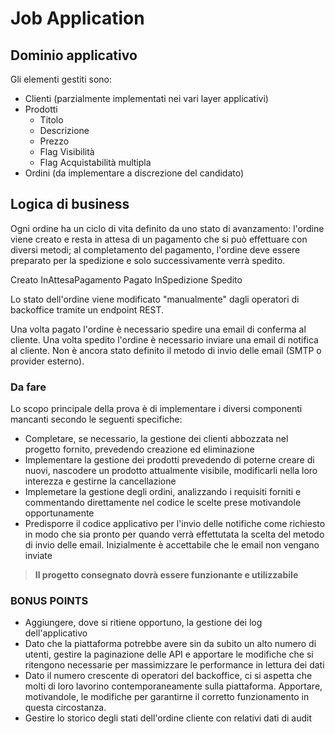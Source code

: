 # Job Application

## Dominio applicativo

Gli elementi gestiti sono:
 - Clienti (parzialmente implementati nei vari layer applicativi)
 - Prodotti
    - Titolo
    - Descrizione
    - Prezzo
    - Flag Visibilità
    - Flag Acquistabilità multipla
 - Ordini (da implementare a discrezione del candidato)


## Logica di business
Ogni ordine ha un ciclo di vita definito da uno stato di avanzamento: l'ordine viene creato e resta in attesa di un pagamento che si può effettuare con diversi metodi; al completamento del pagamento, l'ordine deve essere preparato per la spedizione e solo successivamente verrà spedito.

Creato
InAttesaPagamento
Pagato
InSpedizione
Spedito


Lo stato dell'ordine viene modificato "manualmente" dagli operatori di backoffice tramite un endpoint REST.

Una volta pagato l'ordine è necessario spedire una email di conferma al cliente.
Una volta spedito l'ordine è necessario inviare una email di notifica al cliente.
Non è ancora stato definito il metodo di invio delle email (SMTP o provider esterno).

### Da fare

Lo scopo principale della prova è di implementare i diversi componenti mancanti secondo le seguenti specifiche:

- Completare, se necessario, la gestione dei clienti abbozzata nel progetto fornito, prevedendo creazione ed eliminazione
- Implementare la gestione dei prodotti prevedendo di poterne creare di nuovi, nascodere un prodotto attualmente visibile, modificarli nella loro interezza e gestirne la cancellazione 
- Implemetare la gestione degli ordini, analizzando i requisiti forniti e commentando direttamente nel codice le scelte prese motivandole opportunamente
- Predisporre il codice applicativo per l'invio delle notifiche come richiesto in modo che sia pronto per quando verrà effettutata la scelta del metodo di invio delle email. Inizialmente è accettabile che le email non vengano inviate

>**Il progetto consegnato dovrà essere funzionante e utilizzabile**

### BONUS POINTS
- Aggiungere, dove si ritiene opportuno, la gestione dei log dell'applicativo
- Dato che la piattaforma potrebbe avere sin da subito un alto numero di utenti, gestire la paginazione delle API e apportare le modifiche che si ritengono necessarie per massimizzare le performance in lettura dei dati
- Dato il numero crescente di operatori del backoffice, ci si aspetta che molti di loro lavorino contemporaneamente sulla piattaforma. Apportare, motivandole, le modifiche per garantirne il corretto funzionamento in questa circostanza.
- Gestire lo storico degli stati dell'ordine cliente con relativi dati di audit